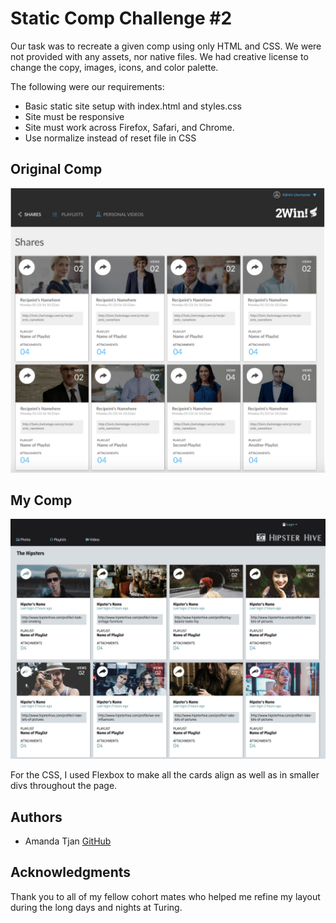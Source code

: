 # Static Comp Challenge #2

Our task was to recreate a given comp using only HTML and CSS. We were not provided with any assets, nor native files. We had creative license to change the copy, images, icons, and color palette. 

The following were our requirements: 

* Basic static site setup with index.html and styles.css
* Site must be responsive
* Site must work across Firefox, Safari, and Chrome. 
* Use normalize instead of reset file in CSS

## Original Comp

![original comp](images/original-comp.png "Original Comp")

## My Comp

![my comp](images/my-comp.png "My Comp")

For the CSS, I used Flexbox to make all the cards align as well as in smaller divs throughout the page. 

## Authors 
* Amanda Tjan [GitHub](https://github.com/soytjan)

## Acknowledgments 

Thank you to all of my fellow cohort mates who helped me refine my layout during the long days and nights at Turing. 